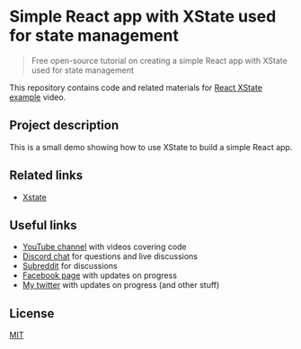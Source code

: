 # Simple React app with XState used for state management

> Free open-source tutorial on creating a simple React app with XState used for state management

This repository contains code and related materials for [React XState example](https://youtu.be/g_2lt7bBwpk) video.

## Project description

This is a small demo showing how to use XState to build a simple React app.

## Related links

- [Xstate](https://xstate.js.org/)

## Useful links

- [YouTube channel](https://www.youtube.com/c/TimErmilov) with videos covering code
- [Discord chat](https://discord.gg/hnKCXqQ) for questions and live discussions
- [Subreddit](https://www.reddit.com/r/BuildingWithJS/) for discussions
- [Facebook page](https://www.facebook.com/buildingproductswithjs/) with updates on progress
- [My twitter](https://twitter.com/yamalight) with updates on progress (and other stuff)

## License

[MIT](https://opensource.org/licenses/mit-license)
